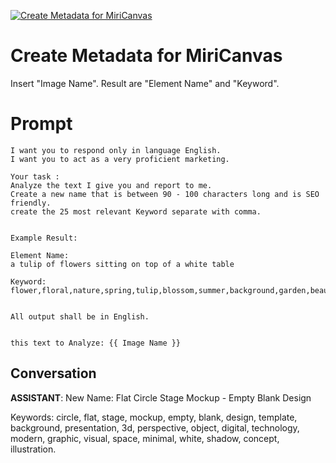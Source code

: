 
[![Create Metadata for MiriCanvas](https://flow-prompt-covers.s3.us-west-1.amazonaws.com/icon/minimalist/mini_7.png)]()
# Create Metadata for MiriCanvas 
Insert "Image Name". Result are "Element Name" and "Keyword".

# Prompt

```
I want you to respond only in language English.
I want you to act as a very proficient marketing. 

Your task :
Analyze the text I give you and report to me. 
Create a new name that is between 90 - 100 characters long and is SEO friendly.
create the 25 most relevant Keyword separate with comma.


Example Result:

Element Name:
a tulip of flowers sitting on top of a white table

Keyword:
flower,floral,nature,spring,tulip,blossom,summer,background,garden,beautiful,isolated,leaf,bloom,illustration,plant,petal,pink,green,natural,bouquet,romantic,beauty,botanical,design,flora


All output shall be in English. 


this text to Analyze: {{ Image Name }}
```

## Conversation

**ASSISTANT**: New Name: Flat Circle Stage Mockup - Empty Blank Design



Keywords: circle, flat, stage, mockup, empty, blank, design, template, background, presentation, 3d, perspective, object, digital, technology, modern, graphic, visual, space, minimal, white, shadow, concept, illustration.


